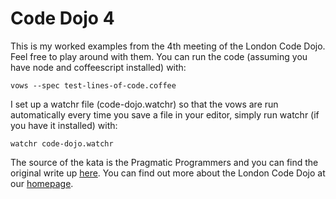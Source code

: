 Code Dojo 4
===========
This is my worked examples from the 4th meeting of the London Code Dojo. Feel free to play around with them. You can run the code (assuming you have node and coffeescript installed) with:

    vows --spec test-lines-of-code.coffee

I set up a watchr file (code-dojo.watchr) so that the vows are run automatically every time you save a file in your editor, simply run watchr (if you have it installed) with:
    
    watchr code-dojo.watchr

The source of the kata is the Pragmatic Programmers and you can find the original write up [here](http://codekata.pragprog.com/2007/01/kata_thirteen_c.html). You can find out more about the London Code Dojo at our [homepage](http://www.meetup.com/London-Code-Dojo/).
 
